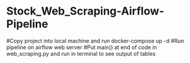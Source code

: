 # Stock_Web_Scraping-Airflow-Pipeline

#Copy project into local machine and run docker-compose up -d
#Run pipeline on airflow web server
#Put main() at end of code in web_scraping.py and run in terminal to see output of tables
